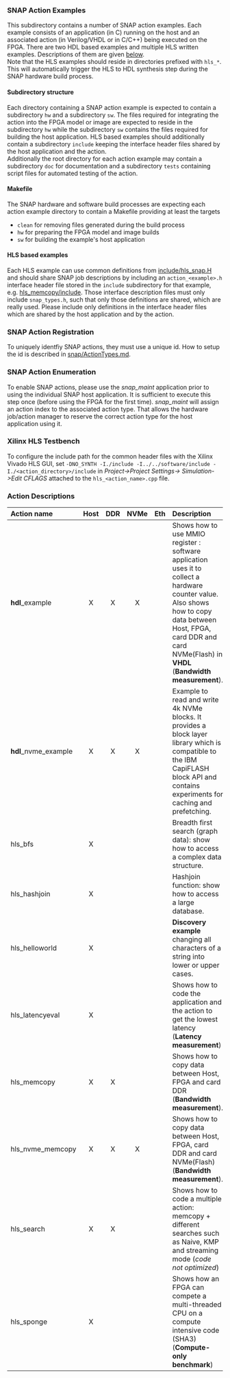 ### SNAP Action Examples

This subdirectory contains a number of SNAP action examples. Each example consists of an application (in C) running on the host and an associated action (in Verilog/VHDL or in C/C++) being executed on the FPGA. There are two HDL based examples and multiple HLS written examples. Descriptions of them are given [below](#actions-description).  
Note that the HLS examples should reside in directories prefixed with `hls_*`. This will automatically trigger the HLS to HDL synthesis step during the SNAP hardware build process.

#### Subdirectory structure
Each directory containing a SNAP action example is expected to contain a subdirectory `hw` and a subdirectory `sw`.
The files required for integrating the action into the FPGA model or image are expected to reside in the subdirectory `hw` while the subdirectory `sw` contains the files required for building the host application. HLS based examples should additionally contain a subdirectory `include` keeping the interface header files shared by the host application and the action.  
Additionally the root directory for each action example may contain a subdirectory `doc` for documentation and a subdirectory `tests` containing script files for automated testing of the action.

#### Makefile
The SNAP hardware and software build processes are expecting each action example directory to contain a Makefile providing at least the targets
- `clean` for removing files generated during the build process
- `hw` for preparing the FPGA model and image builds
- `sw` for building the example's host application

#### HLS based examples
Each HLS example can use common definitions from [include/hls_snap.H](./include/hls_snap.H) and should share SNAP job descriptions by including an `action_<example>.h` interface header file stored in the `include` subdirectory for that example, e.g. [hls_memcopy/include](./hls_memcopy/include). Those interface description files must only include `snap_types.h`, such that only those definitions are shared, which are really used. Please include only definitions in the interface header files which are shared by the host application and by the action.

### SNAP Action Registration

To uniquely identfiy SNAP actions, they must use a unique id. How to setup the id is described in [snap/ActionTypes.md](../ActionTypes.md).

### SNAP Action Enumeration

To enable SNAP actions, please use the *snap_maint* application prior to using the individual SNAP host application. It is sufficient to execute this step once (before using the FPGA for the first time). *snap_maint* will assign an action index to the associated action type. That allows the hardware job/action manager to reserve the correct action type for the host application using it.

### Xilinx HLS Testbench

To configure the include path for the common header files with the Xilinx Vivado HLS GUI, set `-DNO_SYNTH -I./include -I../../software/include -I./<action_directory>/include` in *Project->Project Settings-> Simulation->Edit CFLAGS* attached to the `hls_<action_name>.cpp` file.

### Action Descriptions

| Action name             |Host|DDR|NVMe|Eth| Description
|:------------------------|:--:|:-:|:--:|:-:|:--------------------------------------------------------------------------------
| **hdl**\_example        | X  | X | X  |   | Shows how to use MMIO register : software application uses it to collect a hardware counter value. Also shows how to copy data between Host, FPGA, card DDR and card NVMe(Flash) in **VHDL** (**Bandwidth measurement**).
| **hdl**\_nvme_example   | X  | X | X  |   | Example to read and write 4k NVMe blocks. It provides a block layer library which is compatible to the IBM CapiFLASH block API and contains experiments for caching and prefetching.
| hls_bfs                 | X  |   |    |   | Breadth first search (graph data): show how to access a complex data structure.
| hls_hashjoin            | X  |   |    |   | Hashjoin function: show how to access a large database.
| hls_helloworld          | X  |   |    |   | **Discovery example** changing all characters of a string into lower or upper cases.
| hls_latencyeval         | X  |   |    |   | Shows how to code the application and the action to get the lowest latency (**Latency measurement**)
| hls_memcopy             | X  | X |    |   | Shows how to copy data between Host, FPGA and card DDR (**Bandwidth measurement**).
| hls_nvme_memcopy        | X  | X | X  |   | Shows how to copy data between Host, FPGA, card DDR and card NVMe(Flash) (**Bandwidth measurement**).
| hls_search              | X  | X |    |   | Shows how to code a multiple action: memcopy + different searches such as Naive, KMP and streaming mode (_code not optimized_)
| hls_sponge              | X  |   |    |   | Shows how an FPGA can compete a multi-threaded CPU on a compute intensive code (SHA3)  (**Compute-only benchmark**)

